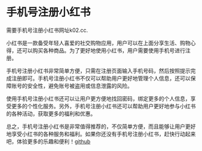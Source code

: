 # 手机号注册小红书

需要手机号注册小红书网址k02.cc.

小红书是一款备受年轻人喜爱的社交购物应用，用户可以在上面分享生活、购物心得，还可以购买各种商品。为了更好地使用小红书，用户需要使用手机号进行注册。

手机号注册小红书非常简单方便，只需在注册页面输入手机号码，然后按照提示完成注册即可。手机号注册小红书不仅可以帮助用户更好地管理个人信息，还可以保障账号的安全性，避免账号被盗用或信息泄露的风险。

使用手机号注册小红书还可以让用户更方便地找回密码，绑定更多的个人信息，享受更多的个性化服务。另外，手机号注册小红书还可以帮助用户更好地参与小红书的各种活动，获取更多的福利和优惠。

总之，手机号注册小红书是非常值得推荐的，不仅简单方便，而且能够让用户更好地享受小红书的各种服务和福利。如果你还没有手机号注册小红书，赶快行动起来吧，体验更多的乐趣和便利！[github](https://github.com)
